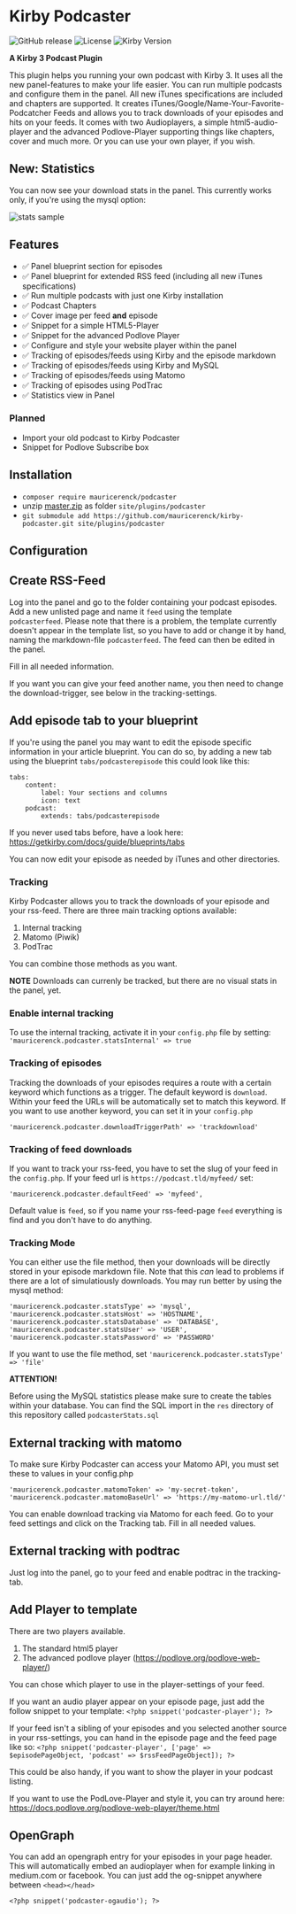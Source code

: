 # Kirby Podcaster

![GitHub release](https://img.shields.io/github/release/mauricerenck/kirby-podcaster.svg?maxAge=1800) ![License](https://img.shields.io/github/license/mashape/apistatus.svg) ![Kirby Version](https://img.shields.io/badge/Kirby-3%2B-black.svg)

**A Kirby 3 Podcast Plugin**

This plugin helps you running your own podcast with Kirby 3. It uses all the new panel-features to make your life easier. You can run multiple podcasts and configure them in the panel. All new iTunes specifications are included and chapters are supported. It creates iTunes/Google/Name-Your-Favorite-Podcatcher Feeds and allows you to track downloads of your episodes and hits on your feeds. It comes with two Audioplayers, a simple html5-audio-player and the advanced Podlove-Player supporting things like chapters, cover and much more. Or you can use your own player, if you wish.

## New: Statistics
You can now see your download stats in the panel. This currently works only, if you're using the mysql option:

![stats sample](doc-assets/stats-sample.png)

## Features

* ✅ Panel blueprint section for episodes
* ✅ Panel blueprint for extended RSS feed (including all new iTunes specifications)
* ✅ Run multiple podcasts with just one Kirby installation
* ✅ Podcast Chapters
* ✅ Cover image per feed **and** episode
* ✅ Snippet for a simple HTML5-Player
* ✅ Snippet for the advanced Podlove Player
* ✅ Configure and style your website player within the panel
* ✅ Tracking of episodes/feeds using Kirby and the episode markdown
* ✅ Tracking of episodes/feeds using Kirby and MySQL
* ✅ Tracking of episodes/feeds using Matomo
* ✅ Tracking of episodes using PodTrac
* ✅ Statistics view in Panel

### Planned 

* Import your old podcast to Kirby Podcaster
* Snippet for Podlove Subscribe box

## Installation

- `composer require mauricerenck/podcaster`
- unzip [master.zip](https://github.com/mauricerenck/kirby-podcaster/releases/latest) as folder `site/plugins/podcaster`
- `git submodule add https://github.com/mauricerenck/kirby-podcaster.git site/plugins/podcaster`

## Configuration

## Create RSS-Feed
Log into the panel and go to the folder containing your podcast episodes. Add a new unlisted page and name it `feed` using the template `podcasterfeed`. Please note that there is a problem, the template currently doesn't appear in the template list, so you have to add or change it by hand, naming the markdown-file `podcasterfeed`. The feed can then be edited in the panel.

Fill in all needed information.

If you want you can give your feed another name, you then need to change the download-trigger, see below in the tracking-settings.

## Add episode tab to your blueprint

If you're using the panel you may want to edit the episode specific information in your article blueprint. You can do so, by adding a new tab using the blueprint `tabs/podcasterepisode` this could look like this:

```
tabs:
    content:
        label: Your sections and columns
        icon: text
    podcast:
        extends: tabs/podcasterepisode
```

If you never used tabs before, have a look here: https://getkirby.com/docs/guide/blueprints/tabs

You can now edit your episode as needed by iTunes and other directories.


### Tracking

Kirby Podcaster allows you to track the downloads of your episode and your rss-feed. There are three main tracking options available:

1. Internal tracking
2. Matomo (Piwik)
3. PodTrac

You can combine those methods as you want.

**NOTE**
Downloads can currenly be tracked, but there are no visual stats in the panel, yet.

### Enable internal tracking

To use the internal tracking, activate it in your `config.php` file by setting:
```'mauricerenck.podcaster.statsInternal' => true```

### Tracking of episodes
Tracking the downloads of your episodes requires a route with a certain keyword which functions as a trigger. The default keyword is `download`. Within your feed the URLs will be automatically set to match this keyword. If you want to use another keyword, you can set it in your `config.php`

```'mauricerenck.podcaster.downloadTriggerPath' => 'trackdownload'```

### Tracking of feed downloads
If you want to track your rss-feed, you have to set the slug of your feed in the `config.php`. If your feed url is `https://podcast.tld/myfeed/` set:

```
'mauricerenck.podcaster.defaultFeed' => 'myfeed',
```

Default value is `feed`, so if you name your rss-feed-page `feed` everything is find and you don't have to do anything.

### Tracking Mode
You can either use the file method, then your downloads will be directly stored in your episode markdown file. Note that this *can* lead to problems if there are a lot of simulatiously downloads. You may run better by using the mysql method:

```
'mauricerenck.podcaster.statsType' => 'mysql',
'mauricerenck.podcaster.statsHost' => 'HOSTNAME',
'mauricerenck.podcaster.statsDatabase' => 'DATABASE',
'mauricerenck.podcaster.statsUser' => 'USER',
'mauricerenck.podcaster.statsPassword' => 'PASSWORD'
```

If you want to use the file method, set 
```'mauricerenck.podcaster.statsType' => 'file'```

**ATTENTION!**

Before using the MySQL statistics please make sure to create the tables within your database. You can find the SQL import in the `res` directory of this repository called `podcasterStats.sql`


## External tracking with matomo
To make sure Kirby Podcaster can access your Matomo API, you must set these to values in your config.php

```
'mauricerenck.podcaster.matomoToken' => 'my-secret-token',
'mauricerenck.podcaster.matomoBaseUrl' => 'https://my-matomo-url.tld/'
```

You can enable download tracking via Matomo for each feed. Go to your feed settings and click on the Tracking tab. Fill in all needed values.


## External tracking with podtrac
Just log into the panel, go to your feed and enable podtrac in the tracking-tab.


## Add Player to template

There are two players available.

1. The standard html5 player
2. The advanced podlove player (https://podlove.org/podlove-web-player/)

You can chose which player to use in the player-settings of your feed.

If you want an audio player appear on your episode page, just add the follow snippet to your template: `<?php snippet('podcaster-player'); ?>`

If your feed isn't a sibling of your episodes and you selected another source in your rss-settings, you can hand in the episode page and the feed page like so: `<?php snippet('podcaster-player', ['page' => $episodePageObject, 'podcast' => $rssFeedPageObject]); ?>`

This could be also handy, if you want to show the player in your podcast listing.

If you want to use the PodLove-Player and style it, you can try around here: https://docs.podlove.org/podlove-web-player/theme.html


## OpenGraph
You can add an opengraph entry for your episodes in your page header. This will automatically embed an audioplayer when for example linking in medium.com or facebook. You can just add the og-snippet anywhere between `<head></head>`

```<?php snippet('podcaster-ogaudio'); ?>```
